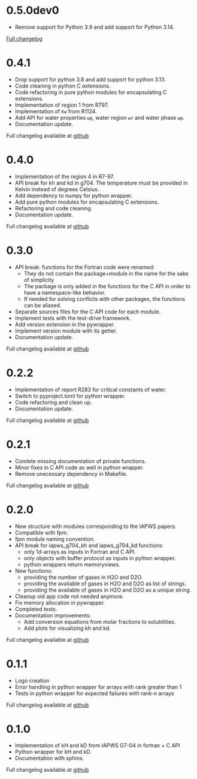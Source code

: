 # 0.5.0dev0

* Remove support for Python 3.9 and add support for Python 3.14.

[Full changelog](https://github.com/MilanSkocic/iapws/releases)


# 0.4.1

* Drop support for python 3.8 and add support for python 3.13.
* Code cleaning in python C extensions.
* Code refactoring in pure python modules for encapsulating C extensions.
* Implementation of region 1 from R797.
* Implementation of `Kw` from R1124.
* Add API for water properties `wp`, water region `wr` and water phase `wp`.
* Documentation update.

Full changelog available at [github](https://github.com/MilanSkocic/iapws/releases)


# 0.4.0

* Implementation of the region 4 in R7-97.
* API break for kh and kd in g704. The temperature must be provided in Kelvin instead of degrees Celsius.
* Add dependency to numpy for python wrapper.
* Add pure python modules for encapsulating C extensions.
* Refactoring and code cleaning.
* Documentation update.

Full changelog available at [github](https://github.com/MilanSkocic/iapws/releases)


# 0.3.0

* API break: functions for the Fortran code were renamed: 
   * They do not contain the package+module in the name for the sake of simplicity 
   * The package is only added in the functions for the C API in order to have a namespace-like behavior.
   * If needed for solving conflicts with other packages, the functions can be aliased.
* Separate sources files for the C API code for each module.
* Implement tests with the test-drive framework.
* Add version extension in the pywrapper.
* Implement version module with its getter.
* Documentation update.

Full changelog available at [github](https://github.com/MilanSkocic/iapws/releases)


# 0.2.2

* Implementation of report R283 for critical constants of water.
* Switch to pyproject.toml for python wrapper.
* Code refactoring and clean up.
* Documentation update.

Full changelog available at [github](https://github.com/MilanSkocic/iapws/releases)




# 0.2.1


* Comlete missing documentation of private functions.
* Minor fixes in C API code as well in python wrapper.
* Remove unecessary dependency in Makefile.

Full changelog available at [github](https://github.com/MilanSkocic/iapws/releases)



# 0.2.0

* New structure with modules corresponding to the IAPWS papers.
* Compatible with fpm.
* fpm module naming convention.
* API break for iapws_g704_kh and iapws_g704_kd functions:
   * only 1d-arrays as inputs in Fortran and C API.
   * only objects with buffer protocol as inputs in python wrapper.
   * python wrappers return memoryviews.
* New functions:
   * providing the number of gases in H2O and D2O.
   * providing the available of gases in H2O and D2O as list of strings.
   * providing the available of gases in H2O and D2O as a unique string.
* Cleanup old app code not needed anymore.
* Fix memory allocation in pywrapper.
* Completed tests.
* Documentation improvements:
   * Add conversion equations from molar fractions to solubilities.
   * Add plots for visualizing kh and kd.

Full changelog available at [github](https://github.com/MilanSkocic/iapws/releases)




# 0.1.1

* Logo creation
* Error handling in python wrapper for arrays with rank greater than 1
* Tests in python wrapper for expected failures with rank-n arrays

Full changelog available at [github](https://github.com/MilanSkocic/iapws/releases)




# 0.1.0

* Implementation of kH and kD from IAPWS G7-04 in fortran + C API
* Python wrapper for kH and kD.
* Documentation with sphinx.

Full changelog available at [github](https://github.com/MilanSkocic/iapws/releases)
